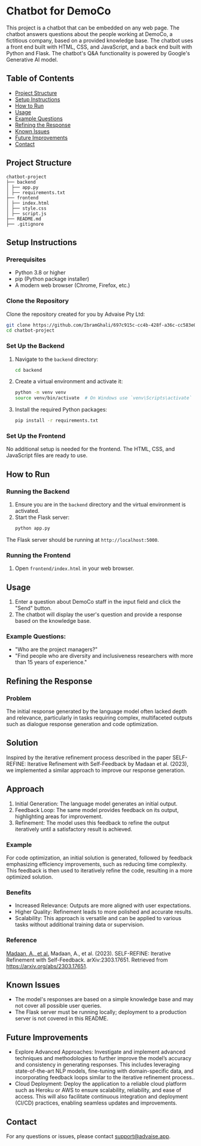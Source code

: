 
# Chatbot for DemoCo

This project is a chatbot that can be embedded on any web page. The chatbot answers questions about the people working at DemoCo, a fictitious company, based on a provided knowledge base. The chatbot uses a front end built with HTML, CSS, and JavaScript, and a back end built with Python and Flask. The chatbot's Q&A functionality is powered by Google's Generative AI model.

## Table of Contents
- [Project Structure](#project-structure)
- [Setup Instructions](#setup-instructions)
- [How to Run](#how-to-run)
- [Usage](#usage)
- [Example Questions](#example-questions)
- [Refining the Response](#refining-the-response)
- [Known Issues](#known-issues)
- [Future Improvements](#future-improvements)
- [Contact](#contact)

## Project Structure

```
chatbot-project
├── backend
│ ├── app.py
│ ├── requirements.txt
├── frontend
│ ├── index.html
│ ├── style.css
│ ├── script.js
├── README.md
├── .gitignore
```


## Setup Instructions

### Prerequisites
- Python 3.8 or higher
- pip (Python package installer)
- A modern web browser (Chrome, Firefox, etc.)

### Clone the Repository
Clone the repository created for you by Advaise Pty Ltd:
```bash
git clone https://github.com/IbramGhali/697c915c-cc4b-428f-a36c-cc583e08704d.git
cd chatbot-project

```

### Set Up the Backend

1. Navigate to the `backend` directory:
    ```bash
    cd backend
    ```

2. Create a virtual environment and activate it:
    ```bash
    python -m venv venv
    source venv/bin/activate  # On Windows use `venv\Scripts\activate`
    ```

3. Install the required Python packages:
    ```bash
    pip install -r requirements.txt
    ```

### Set Up the Frontend

No additional setup is needed for the frontend. The HTML, CSS, and JavaScript files are ready to use.

## How to Run

### Running the Backend
1. Ensure you are in the `backend` directory and the virtual environment is activated.
2. Start the Flask server:
    ```bash
    python app.py
    ```

The Flask server should be running at `http://localhost:5000`.

### Running the Frontend
1. Open `frontend/index.html` in your web browser.

## Usage
1. Enter a question about DemoCo staff in the input field and click the "Send" button.
2. The chatbot will display the user's question and provide a response based on the knowledge base.

### Example Questions:
- "Who are the project managers?"
- "Find people who are diversity and inclusiveness researchers with more than 15 years of experience."
## Refining the Response
### Problem
The initial response generated by the language model often lacked depth and relevance, particularly in tasks requiring complex, multifaceted outputs such as dialogue response generation and code optimization.
## Solution
Inspired by the iterative refinement process described in the paper SELF-REFINE: Iterative Refinement with Self-Feedback by Madaan et al. (2023), we implemented a similar approach to improve our response generation.
## Approach
1. Initial Generation: The language model generates an initial output.
2. Feedback Loop: The same model provides feedback on its output, highlighting areas for improvement.
3. Refinement: The model uses this feedback to refine the output iteratively until a satisfactory result is achieved.
### Example
For code optimization, an initial solution is generated, followed by feedback emphasizing efficiency improvements, such as reducing time complexity. This feedback is then used to iteratively refine the code, resulting in a more optimized solution.
### Benefits
- Increased Relevance: Outputs are more aligned with user expectations.
- Higher Quality: Refinement leads to more polished and accurate results.
- Scalability: This approach is versatile and can be applied to various tasks without additional training data or supervision.
### Reference
[Madaan, A., et al.](https://arxiv.org/abs/2303.17651)
Madaan, A., et al. (2023). SELF-REFINE: Iterative Refinement with Self-Feedback. arXiv:2303.17651. Retrieved from https://arxiv.org/abs/2303.17651.
## Known Issues
- The model's responses are based on a simple knowledge base and may not cover all possible user queries.
- The Flask server must be running locally; deployment to a production server is not covered in this README.

## Future Improvements
- Explore Advanced Approaches: Investigate and implement advanced techniques and methodologies to further improve the model’s accuracy and consistency in generating responses. This includes leveraging state-of-the-art NLP models, fine-tuning with domain-specific data, and incorporating feedback loops similar to the iterative refinement process..
- Cloud Deployment: Deploy the application to a reliable cloud platform such as Heroku or AWS to ensure scalability, reliability, and ease of access. This will also facilitate continuous integration and deployment (CI/CD) practices, enabling seamless updates and improvements.

## Contact
For any questions or issues, please contact support@advaise.app.


